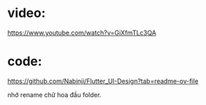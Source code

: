 # video:
https://www.youtube.com/watch?v=GiXfmTLc3QA

# code:

https://github.com/Nabinji/Flutter_UI-Design?tab=readme-ov-file

nhớ rename chữ hoa đầu folder.